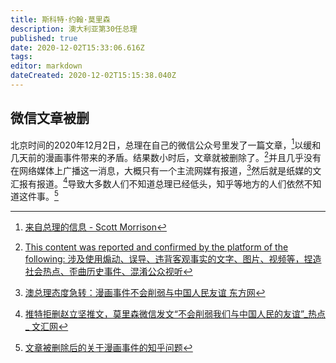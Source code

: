 ```yaml
---
title: 斯科特·约翰·莫里森
description: 澳大利亚第30任总理
published: true
date: 2020-12-02T15:33:06.616Z
tags: 
editor: markdown
dateCreated: 2020-12-02T15:15:38.040Z
---
```


## 微信文章被删

北京时间的2020年12月2日，总理在自己的微信公众号里发了一篇文章，[^20201201080618]以缓和几天前的漫画事件带来的矛盾。结果数小时后，文章就被删除了。[^Gtve6]并且几乎没有在网络媒体上广播这一消息，大概只有一个主流网媒有报道，[^20201202151328]然后就是纸媒的文汇报有报道。[^20201202152645]导致大多数人们不知道总理已经低头，知乎等地方的人们依然不知道这件事。[^20201202142729]

[^20201201080618]: [来自总理的信息 - Scott Morrison](https://web.archive.org/web/20201201080618/https://mp.weixin.qq.com/s/FRNWDyifP3wmnC1QId8wMg)

[^Gtve6]: [This content was reported and confirmed by the platform of the following: 涉及使用煽动、误导、违背客观事实的文字、图片、视频等，捏造社会热点、歪曲历史事件、混淆公众视听](https://archive.is/Gtve6 "https://mp.weixin.qq.com/s/FRNWDyifP3wmnC1QId8wMg")

[^20201202151328]: [澳总理态度急转：漫画事件不会削弱与中国人民友谊 东方网](https://web.archive.org/web/20201202151328/https://n.eastday.com/pnews/1606883217025638)

[^20201202152645]: [推特拒删赵立坚推文，莫里森微信发文“不会削弱我们与中国人民的友谊”_热点 _ 文汇网](https://web.archive.org/web/20201202152645/https://www.whb.cn/zhuzhan/rd/20201202/382498.html)

[^20201202142729]: [文章被删除后的关于漫画事件的知乎问题](https://web.archive.org/web/20201202142729/https://www.zhihu.com/question/432890992/answers/updated)

<!--
相关网页

[如何看待画师乌合麒麟回应澳大利亚总理的新画《致莫里森》？ - 知乎](https://web.archive.org/web/20201202142729/https://www.zhihu.com/question/432890992/answers/updated)

### 写

+ [澳洲總理微信發文：為澳洲軍人自豪　不會削弱與中國人民友誼 - 香港01 - 即時中國](https://web.archive.org/web/20201201093246if_/https://www.hk01.com/即時中國/556017/澳洲總理微信發文-為澳洲軍人自豪-不會削弱與中國人民友誼)
+ [如何看待澳总理莫里森用官方微信号发文：漫画事件不会削弱与中国人民友谊？ - 知乎](https://web.archive.org/web/20201202150802/https://www.zhihu.com/question/432972341)
+ [澳总理态度急转：漫画事件不会削弱与中国人民友谊 - 知乎](https://archive.is/uDX6V "https://zhuanlan.zhihu.com/p/326486727")
+ [莫里森微信发声：漫画事件不会削弱与中国人民友谊 - 早报](https://web.archive.org/web/20201202152038/https://www.zaobao.com.sg/realtime/china/story20201202-1105550)
+ [澳洲总理莫里森在微信上批评中国外交部发言人的推文 - Reuters](https://web.archive.org/web/20201202152356if_/https://ca.reuters.com/article/idCNKBS28C0AE)
+ 

### 删

+ [澳洲总理微信公众号文章因违规已被屏蔽](https://web.archive.org/web/20201202141832/https://www.yeeyi.com/news/index.php?app=home&act=article&aid=816451)
+ [SBS Language 澳洲总理莫里森在微信发布的文章被删除](https://web.archive.org/web/20201202135739/https://www.sbs.com.au/language/mandarin/zh-hans/scott-morrison-s-post-is-deleted-by-wechat)
+ [Social media platform WeChat censors Scott Morrison's post directed at Chinese community - ABC News](https://web.archive.org/web/20201202153005/https://www.abc.net.au/news/2020-12-02/scott-morrison-post-censored-by-wechat-china/12944796)
+ [WeChat blocks Australian Prime Minister in doctored image dispute - Reuters](https://web.archive.org/web/20201202153110/https://www.reuters.com/article/us-australia-china-tweet/wechat-blocks-australian-prime-minister-in-doctored-image-dispute-idUSKBN28C01T)
+ [刚刚，莫里森总理官方微信被腾讯删文！曾盛赞在澳华人，称赵立坚推文不影响与中国人民友谊（组图） - 今日悉尼](https://web.archive.org/web/20201202135934/https://sydney.chinesetoday.cn/content-102049377553021)

-->
